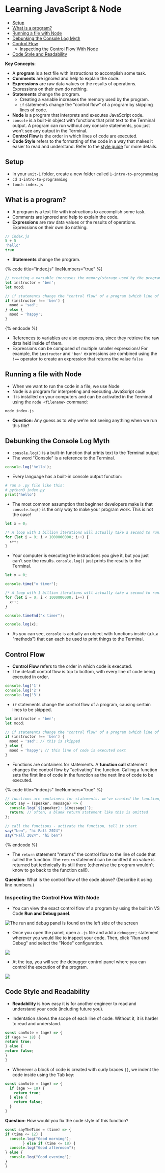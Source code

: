 # Learning JavaScript & Node

- [Setup](#setup)
- [What is a program?](#what-is-a-program)
- [Running a file with Node](#running-a-file-with-node)
- [Debunking the Console Log Myth](#debunking-the-console-log-myth)
- [Control Flow](#control-flow)
  - [Inspecting the Control Flow With Node](#inspecting-the-control-flow-with-node)
- [Code Style and Readability](#code-style-and-readability)

**Key Concepts**:

* A **program** is a text file with instructions to accomplish some task.
* **Comments** are ignored and help to explain the code.
* **Expressions** are raw data values or the results of operations. Expressions on their own do nothing.
* **Statements** change the program.
  * Creating a variable increases the memory used by the program.
  * `if` statements change the "control flow" of a program by skipping lines of code.
* **Node** is a program that interprets and executes JavaScript code.
* `console` is a built-in object with functions that print text to the Terminal output. A program can run without any console statements, you just won't see any output in the Terminal.
* **Control Flow** is the order in which lines of code are executed.
* **Code Style** refers to the formatting of the code in a way that makes it easier to read and understand. Refer to the [style guide](https://marcylabschool.gitbook.io/marcy-lab-school-docs/fullstack-curriculum/cheatsheets/style-guide) for more details.

## Setup

* In your `unit-1` folder, create a new folder called `1-intro-to-programming`
* `cd 1-intro-to-programming`
* `touch index.js`

## What is a program?

* A program is a text file with instructions to accomplish some task.
* Comments are ignored and help to explain the code.
* **Expressions** are raw data values or the results of operations. Expressions on their own do nothing.

```js
// index.js
5 + 5
'hello'
true
```

* **Statements** change the program.


{% code title="index.js" lineNumbers="true" %}

```js
// creating a variable increases the memory/storage used by the program
let instructor = 'ben';
let mood;

// if statements change the "control flow" of a program (which line of code comes next)
if (instructor !== 'ben') {
  mood = 'sad';
} else {
  mood = 'happy';
}
```
{% endcode %}

* References to variables are also expressions, since they retrieve the raw data held inside of them.
* Expressions can be composed of multiple smaller expressions! For example, the `instructor` and `'ben'` expressions are combined using the `!==` operator to create an expression that returns the value `false` 

## Running a file with Node

* When we want to run the code in a file, we use Node
* Node is a program for interpreting and executing JavaScript code
* It is installed on your computers and can be activated in the Terminal using the `node <filename>` command:

```sh
node index.js
```

* **Question:** Any guess as to why we're not seeing anything when we run this file?

## Debunking the Console Log Myth

* `console.log()` is a built-in function that prints text to the Terminal output 
* The word "Console" is a reference to the Terminal.

```js
console.log('hello');
```

* Every language has a built-in console output function:

```python
# run a .py file like this: 
# python3 index.py
print('hello')
```

* The most common assumption that beginner developers make is that `console.log()` is the only way to make your program work. This is not the case!

```js
let x = 0;

/* A loop with 1 billion iterations will actually take a second to run! Increase that number to 10 billion and it could take a minute or more. */
for (let i = 0; i < 1000000000; i++) {
  x++;
}
```

* Your computer is executing the instructions you give it, but you just can't see the results. `console.log()` just prints the results to the Terminal.

```js
let x = 0;

console.time("x timer");

/* A loop with 1 billion iterations will actually take a second to run! Increase that number to 10 billion and it could take a minute or more. */
for (let i = 0; i < 1000000000; i++) {
  x++;
}

console.timeEnd("x timer");

console.log(x);
```

* As you can see, `console` is actually an object with functions inside (a.k.a "methods") that can each be used to print things to the Terminal.

## Control Flow

* **Control Flow** refers to the order in which code is executed.
* The default control flow is top to bottom, with every line of code being executed in order.

```js
console.log('1')
console.log('2')
console.log('3')
```

* `if` statements change the control flow of a program, causing certain lines to be skipped.

```js
let instructor = 'ben';
let mood;

// if statements change the "control flow" of a program (which line of code comes next)
if (instructor !== 'ben') {
  mood = 'sad'; // this is skipped
} else {
  mood = 'happy'; // this line of code is executed next
}
```

* Functions are containers for statements. A **function call** statement changes the control flow by "activating" the function. Calling a function sets the first line of code in the function as the next line of code to be executed.

{% code title="index.js" lineNumbers="true" %}

```js
// functions are containers for statements. we've created the function, but haven't activated it yet
const say = (speaker, message) => {
  console.log(`${speaker}: ${message}`);
  return; // often, a blank return statement like this is omitted
};
 
// call the functions - activate the function, tell it start
say("ben", "hi Fall 2024")
say("Fall 2024", "hi ben")
```

{% endcode %}

* The `return` statement "returns" the control flow to the line of code that called the function. The `return` statement can be omitted if no value is returned but technically its still there (otherwise the program wouldn't know to go back to the function call!).

**Question:** What is the control flow of the code above? (Describe it using line numbers.)

### Inspecting the Control Flow With Node

* You can view the exact control flow of a program by using the built in VS Code **Run and Debug panel**.

![The run and debug panel is found on the left side of the screen](./img/0-debugger-panel.png)

* Once you open the panel, open a `.js` file and add a `debugger;` statement wherever you would like to inspect your code. Then, click "Run and Debug" and select the "Node" configuration.

![](./img/0-debugger-running.png)

* At the top, you will see the debugger control panel where you can control the execution of the program.

![](./img/0-debugger-explanation.svg)

## Code Style and Readability

* **Readability** is how easy it is for another engineer to read and understand your code (including future you).

* Indentation shows the scope of each line of code. Without it, it is harder to read and understand.
  
```js
const canVote = (age) => {
if (age >= 18) {
return true;
} else {
return false;
}
}
```

* Whenever a block of code is created with curly braces `{}`, we indent the code inside using the <kbd>Tab</kbd> key:

```js
const canVote = (age) => {
  if (age >= 18) {
    return true;
  } else {
    return false;
  }
}
```

**Question:** How would you fix the code style of this function?

```js
const sayTheTime = (time) => {
if (time <= 12) {
  console.log("Good morning");
        } else if (time <= 18) {
  console.log("Good afternoon");
} else {
  console.log("Good evening");
}
}
```